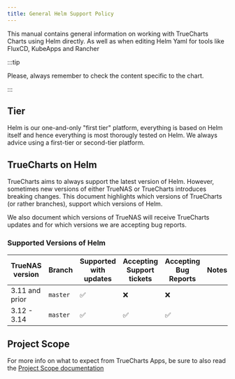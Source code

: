 ```yaml
---
title: General Helm Support Policy
---
```


This manual contains general information on working with TrueCharts Charts using Helm directly.
As well as when editing Helm Yaml for tools like FluxCD, KubeApps and Rancher

:::tip

Please, always remember to check the content specific to the chart.

:::

## Tier

Helm is our one-and-only "first tier" platform, everything is based on Helm itself and hence everything is most thorougly tested on Helm.
We always advice using a first-tier or second-tier platform.


## TrueCharts on Helm

TrueCharts aims to always support the latest version of Helm.
However, sometimes new versions of either TrueNAS or TrueCharts introduces breaking changes.
This document highlights which versions of TrueCharts (or rather branches), support which versions of Helm.

We also document which versions of TrueNAS will receive TrueCharts updates and for which versions we are accepting bug reports.

### Supported Versions of Helm

| TrueNAS version | Branch   | Supported with updates | Accepting Support tickets | Accepting Bug Reports | Notes |
| --------------- | -------- | ---------------------- | ------------------------- | --------------------- | ----- |
| 3.11 and prior  | `master` | ✅                     | ❌                       | ❌                   |       |
| 3.12 - 3.14     | `master` | ✅                     | ✅                       | ✅                   |       |

## Project Scope

For more info on what to expect from TrueCharts Apps, be sure to also read the [Project Scope documentation](/general/scope)
